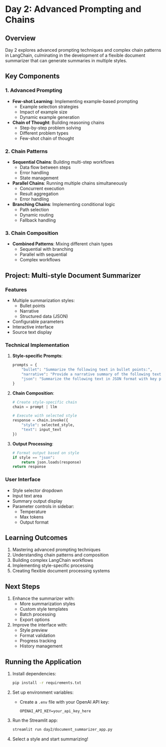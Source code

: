 # Day 2: Advanced Prompting and Chains

## Overview
Day 2 explores advanced prompting techniques and complex chain patterns in LangChain, culminating in the development of a flexible document summarizer that can generate summaries in multiple styles.

## Key Components

### 1. Advanced Prompting
- **Few-shot Learning**: Implementing example-based prompting
  - Example selection strategies
  - Impact of example size
  - Dynamic example generation
- **Chain of Thought**: Building reasoning chains
  - Step-by-step problem solving
  - Different problem types
  - Few-shot chain of thought

### 2. Chain Patterns
- **Sequential Chains**: Building multi-step workflows
  - Data flow between steps
  - Error handling
  - State management
- **Parallel Chains**: Running multiple chains simultaneously
  - Concurrent execution
  - Result aggregation
  - Error handling
- **Branching Chains**: Implementing conditional logic
  - Path selection
  - Dynamic routing
  - Fallback handling

### 3. Chain Composition
- **Combined Patterns**: Mixing different chain types
  - Sequential with branching
  - Parallel with sequential
  - Complex workflows

## Project: Multi-style Document Summarizer

### Features
- Multiple summarization styles:
  - Bullet points
  - Narrative
  - Structured data (JSON)
- Configurable parameters
- Interactive interface
- Source text display

### Technical Implementation
1. **Style-specific Prompts**:
   ```python
   prompts = {
       "bullet": "Summarize the following text in bullet points:",
       "narrative": "Provide a narrative summary of the following text:",
       "json": "Summarize the following text in JSON format with key points:"
   }
   ```

2. **Chain Composition**:
   ```python
   # Create style-specific chain
   chain = prompt | llm
   
   # Execute with selected style
   response = chain.invoke({
       "style": selected_style,
       "text": input_text
   })
   ```

3. **Output Processing**:
   ```python
   # Format output based on style
   if style == "json":
       return json.loads(response)
   return response
   ```

### User Interface
- Style selector dropdown
- Input text area
- Summary output display
- Parameter controls in sidebar:
  - Temperature
  - Max tokens
  - Output format

## Learning Outcomes
1. Mastering advanced prompting techniques
2. Understanding chain patterns and composition
3. Building complex LangChain workflows
4. Implementing style-specific processing
5. Creating flexible document processing systems

## Next Steps
1. Enhance the summarizer with:
   - More summarization styles
   - Custom style templates
   - Batch processing
   - Export options
2. Improve the interface with:
   - Style preview
   - Format validation
   - Progress tracking
   - History management

## Running the Application
1. Install dependencies:
   ```bash
   pip install -r requirements.txt
   ```

2. Set up environment variables:
   - Create a `.env` file with your OpenAI API key:
     ```
     OPENAI_API_KEY=your_api_key_here
     ```

3. Run the Streamlit app:
   ```bash
   streamlit run day2/document_summarizer_app.py
   ```

4. Select a style and start summarizing! 